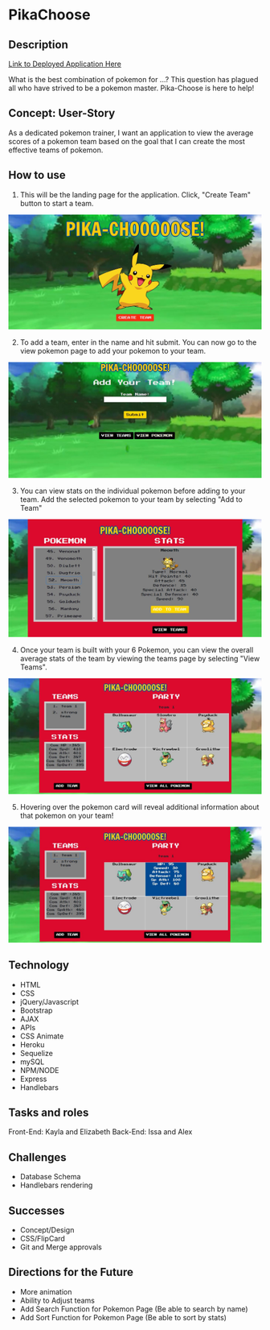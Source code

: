 # PikaChoose 

## Description

[Link to Deployed Application Here](https://protected-spire-30180.herokuapp.com/)

What is the best combination of pokemon for ...?
This question has plagued all who have strived to be a pokemon master. Pika-Choose is here to help!

## Concept: User-Story

As a dedicated pokemon trainer, I want an application to view the average scores of a pokemon team based on the goal that I can create the most effective teams of pokemon.

## How to use

1. This will be the landing page for the application. Click, "Create Team" button to start a team.

![Index](https://raw.githubusercontent.com/ZanderMate/teamikea/master/public/assets/images/screenshot-1.JPG)

2. To add a team, enter in the name and hit submit. You can now go to the view pokemon page to add your pokemon to your team. 

![Add Team](https://raw.githubusercontent.com/ZanderMate/teamikea/master/public/assets/images/screenshot-2.JPG)

3. You can view stats on the individual pokemon before adding to your team. Add the selected pokemon to your team by selecting "Add to Team"

![Pokemon Page](https://raw.githubusercontent.com/ZanderMate/teamikea/master/public/assets/images/screenshot-3.JPG)

4. Once your team is built with your 6 Pokemon, you can view the overall average stats of the team by viewing the teams page by selecting "View Teams".

![Teams Page](https://raw.githubusercontent.com/ZanderMate/teamikea/master/public/assets/images/screenshot-4.JPG)


5. Hovering over the pokemon card will reveal additional information about that pokemon on your team!

![Teams Page - Hover Effect](https://raw.githubusercontent.com/ZanderMate/teamikea/master/public/assets/images/screenshot-5.JPG)

## Technology

* HTML
* CSS
* jQuery/Javascript
* Bootstrap
* AJAX
* APIs 
* CSS Animate
* Heroku
* Sequelize
* mySQL
* NPM/NODE
* Express
* Handlebars

## Tasks and roles

Front-End: Kayla and Elizabeth
Back-End: Issa and Alex

## Challenges

* Database Schema
* Handlebars rendering

## Successes

* Concept/Design
* CSS/FlipCard
* Git and Merge approvals

## Directions for the Future

* More animation
* Ability to Adjust teams
* Add Search Function for Pokemon Page (Be able to search by name)
* Add Sort Function for Pokemon Page (Be able to sort by stats)
